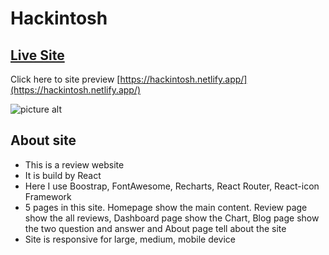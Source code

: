 # Hackintosh

## [Live Site](https://hackintosh.netlify.app/)

Click here to site preview [https://hackintosh.netlify.app/](https://hackintosh.netlify.app/)

![picture alt](http://via.placeholder.com/200x150 "Hackintosh")

## About site

<ul>
<li>This is a review website</li>
<li>It is build by React</li>
<li>Here I use Boostrap, FontAwesome, Recharts, React Router, React-icon Framework</li>
<li>5 pages in this site. Homepage show the main content. Review page show the all reviews, Dashboard page show the Chart, Blog page show the two question and answer and About page tell about the site</li>
<li>Site is responsive for large, medium, mobile device</li>
</ul>
